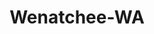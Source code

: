 ---
title: Wenatchee-WA
slug: wenatchee-wa
f_state:
- cms/state/washington.md
f_locations:
- cms/payday-loan/advance-america-2520.md
- cms/payday-loan/advance-america-2563.md
- cms/payday-loan/advance-till-payday-3467.md
- cms/payday-loan/advance-till-payday-3469.md
- cms/payday-loan/allied-cash-advance-3972.md
- cms/payday-loan/allied-cash-advance-3974.md
- cms/payday-loan/apple-valley-check-cashing-4663.md
- cms/payday-loan/apple-valley-check-cashing-4664.md
- cms/payday-loan/armada-corporation-4820.md
- cms/payday-loan/check-into-cash-of-washington-13678.md
- cms/payday-loan/check-into-cash-of-washington-13696.md
- cms/payday-loan/checks-r-us-14692.md
- cms/payday-loan/east-wenatchee-auto-sales-16487.md
- cms/payday-loan/easy-money-pay-day-loans-16682.md
- cms/payday-loan/kwik-cash-20108.md
- cms/payday-loan/moneytree-21902.md
- cms/payday-loan/moneytree-21930.md
- cms/payday-loan/olympic-credit-service-inc-23235.md
- cms/payday-loan/quik-cash-25484.md
- cms/payday-loan/qwik-cash-inc-25651.md
- cms/payday-loan/red-e-cash-llc-25797.md
- cms/payday-loan/red-e-cash-25809.md
- cms/payday-loan/rent-a-center-25956.md
- cms/payday-loan/yccs-28946.md
updated-on: '2024-05-30T13:41:28.615Z'
created-on: '2024-05-30T13:41:28.615Z'
published-on: '2024-05-30T13:54:32.469Z'
f_city: Wenatchee
layout: '[city].html'
tags: city
---